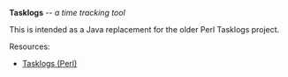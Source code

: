 **Tasklogs** -- *a time tracking tool*

This is intended as a Java replacement for the older Perl Tasklogs project.

Resources:
* [Tasklogs (Perl)](../tasklogs)

